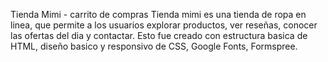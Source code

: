 Tienda Mimi - carrito de compras
Tienda mimi es una tienda de ropa en linea, que permite a los usuarios explorar productos, ver reseñas, conocer las ofertas del dia y contactar.
Esto fue creado con estructura basica de HTML, diseño basico y responsivo de CSS, Google Fonts, Formspree.